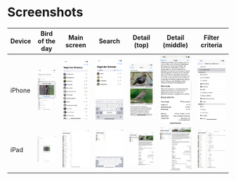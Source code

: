 #  Screenshots

| Device | Bird of the day | Main screen | Search | Detail (top) | Detail (middle) | Filter criteria |
| --- | --- | --- | --- | --- | --- | --- |
| iPhone | ![BirdOfTheDay](iPhone/German_00_BirdOfTheDay.png) | ![Main](iPhone/German_01_Main.png) | ![Search](iPhone/German_02_Search.png) | ![Detail_Top](iPhone/German_03_Detail_Top.png) | ![Detail_Middle](iPhone/German_04_Detail_Middle.png) | ![Filtercriteria](iPhone/German_05_Filtercriteria.png) |
| iPad | ![BirdOfTheDay](iPad/German_00_BirdOfTheDay.png) | ![Main](iPad/German_01_Main.png) | ![Search](iPad/German_02_Search.png) | ![Detail_Top](iPad/German_03_Detail_Top.png) | ![Detail_Middle](iPad/German_04_Detail_Middle.png) | ![Filtercriteria](iPad/German_05_Filtercriteria.png) |
